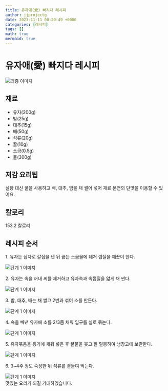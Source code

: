 ```yaml
---
title: 유자애(愛) 빠지다 레시피
author: jjprojectg
date: 2023-11-11 00:20:49 +0000
categories: [레시피]
tags: []
math: true
mermaid: true
---
```

<meta name="og:type" content="website"/>
<meta charset="UTF-8"/>
<div class="header">
  <h1>유자애(愛) 빠지다 레시피</h1>
</div>

<div class="container my-4">
  <div class="row">
    <div class="col-12 col-md-6">
      <div class="recipe-image">
        <img src="http://www.foodsafetykorea.go.kr/uploadimg/cook/10_01130_2.png" class="step-image" alt="최종 이미지"/>
      </div>
    </div>
    <div class="col-12 col-md-6">
      <div class="ingredients">
        <h2>재료</h2>
        <ul class="card">
          <li> 유자(200g) </li>
          <li>  밤(25g) </li>
          <li>  대추(15g) </li>
          <li>  배(50g) </li>
          <li> 석류(20g) </li>
          <li>  꿀(10g) </li>
          <li>  소금(0.5g) </li>
          <li>  물(300g) </li>
</ul>
      </div>
    </div>
    <div class="col-12 col-md-6">
      <div class="ingredients">
        <h2>저감 요리팁</h2>
        <div class="card"> 
          <p>
            설탕 대신 꿀을 사용하고 배, 대추, 밤을 채 썰어 넣어 재료 본연의 단맛을 이용할 수 있어요.
          </p>
        </div>
      </div>
      <div class="ingredients">
        <h2>칼로리</h2>
        <div class="card"> 
          <p>
            153.2 칼로리
          </p>
        </div>
      </div>
    </div>
  </div>

  <h2 class="my-4">레시피 순서</h2>
  <div class="card recipe-card">
    <div class="card-body recipe-step">
      <p class="card-text step-description">1. 유자는 십자로 갈집을 낸 뒤 끓는 소금물에 데쳐 껍질을 깨끗이 한다.</p>
      <img src="http://www.foodsafetykorea.go.kr/uploadimg/cook/20_01130_1.JPG" alt="단계 1 이미지" class="step-image"/>
    </div>
  </div>
  <div class="card recipe-card">
    <div class="card-body recipe-step">
      <p class="card-text step-description">2. 유자는 속을 꺼내 씨를 제거하고 유자속과 속껍질을 얇게 채 썬다.</p>
      <img src="http://www.foodsafetykorea.go.kr/uploadimg/cook/20_01130_2.JPG" alt="단계 1 이미지" class="step-image"/>
    </div>
  </div>
  <div class="card recipe-card">
    <div class="card-body recipe-step">
      <p class="card-text step-description">3. 밤, 대추, 배는 채 썰고 2번과 섞어 소를 만든다.</p>
      <img src="http://www.foodsafetykorea.go.kr/uploadimg/cook/20_01130_3.JPG" alt="단계 1 이미지" class="step-image"/>
    </div>
  </div>
  <div class="card recipe-card">
    <div class="card-body recipe-step">
      <p class="card-text step-description">4. 속을 빼낸 유자에 소를 2/3쯤 채워 입구를 실로 묶는다.</p>
      <img src="http://www.foodsafetykorea.go.kr/uploadimg/cook/20_01130_4.JPG" alt="단계 1 이미지" class="step-image"/>
    </div>
  </div>
  <div class="card recipe-card">
    <div class="card-body recipe-step">
      <p class="card-text step-description">5. 유자묶음을 용기에 채워 넣은 후 꿀물을 붓고 잘 밀봉하여 냉장고에 보관한다.</p>
      <img src="http://www.foodsafetykorea.go.kr/uploadimg/cook/20_01130_5.JPG" alt="단계 1 이미지" class="step-image"/>
    </div>
  </div>
  <div class="card recipe-card">
    <div class="card-body recipe-step">
      <p class="card-text step-description">6. 3~4주 정도 숙성한 뒤 석류를 곁들여 먹는다.</p>
      <img src="http://www.foodsafetykorea.go.kr/uploadimg/cook/20_01130_6.jpg" alt="단계 1 이미지" class="step-image"/>
    </div>
  </div>

</div>
맛있는 요리가 되길 기대하겠습니다.
